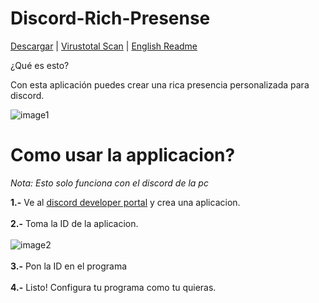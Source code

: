 # Discord-Rich-Presense
[Descargar](https://github.com/ItsHunterr/Discord-Rich-Presence/releases/download/v.0.2/Discord_Rich_Presence_64_2.0.0.exe) | [Virustotal Scan](https://www.virustotal.com/gui/file-analysis/YTM1YmVhNTNlYjdlYTM4OTc2MzA5Mjg4ZTFlMDAzN2Q6MTY1ODM0MjU1OA==) | [English Readme](https://github.com/ItsHunterr/Discord-Rich-Presence/blob/main/README.md)

¿Qué es esto?

Con esta aplicación puedes crear una rica presencia personalizada para discord.

![image1](https://i.imgur.com/xvHmQla.png)


# Como usar la applicacion?

_Nota: Esto solo funciona con el discord de la pc_

**1.-** Ve al [discord developer portal](https://discord.com/developers/applications) y crea una aplicacion. <br><br>
**2.-** Toma la ID de la aplicacion.  <br><br>
![image2](https://i.imgur.com/SmC6xlU.png) <br><br>
**3.-** Pon la ID en el programa <br><br>
**4.-** Listo! Configura tu programa como tu quieras. <br><br>
